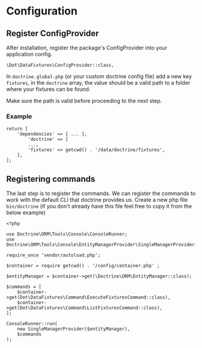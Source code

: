 # Configuration

## Register ConfigProvider

After installation, register the package's ConfigProvider into your application config.

`\Dot\DataFixtures\ConfigProvider::class,`

In `doctrine.global.php` (or your custom doctrine config file) add a new key `fixtures`, in the `doctrine` array, the value should be a valid path to a folder where your fixtures can be found.

Make sure the path is valid before proceeding to the next step.

### Example

    return [
        'dependencies' => [ ... ],
            'doctrine' => [
            ...,
            'fixtures' => getcwd() . '/data/doctrine/fixtures',
        ],
    ];

## Registering commands

The last step is to register the commands. We can register the commands to work with the default CLI that doctrine provides us. Create a new php file `bin/doctrine` (if you don't already have this file feel free to copy it from the below example)

    <?php
    
    use Doctrine\ORM\Tools\Console\ConsoleRunner;
    use Doctrine\ORM\Tools\Console\EntityManagerProvider\SingleManagerProvider;
    
    require_once 'vendor/autoload.php';
    
    $container = require getcwd() . '/config/container.php' ;
    
    $entityManager = $container->get(\Doctrine\ORM\EntityManager::class);
    
    $commands = [
        $container->get(Dot\DataFixtures\Command\ExecuteFixturesCommand::class),
        $container->get(Dot\DataFixtures\Command\ListFixturesCommand::class),
    ];
    
    ConsoleRunner::run(
        new SingleManagerProvider($entityManager),
        $commands
    );
